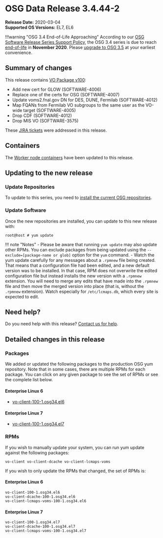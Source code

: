 OSG Data Release 3.4.44-2
=========================

**Release Date:** 2020-03-04    
**Supported OS Versions:** EL7, EL6

!!!warning "OSG 3.4 End-of-Life Approaching"
    According to our
    [OSG Software Release Series Support Policy](https://opensciencegrid.org/technology/policy/release-series/),
    the OSG 3.4 series is due to reach
    [end-of-life](https://opensciencegrid.org/technology/policy/release-series/#life-cycle-dates) in **November 2020**.
    Please [upgrade to OSG 3.5](https://opensciencegrid.org/docs/release/release_series/#updating-to-osg-35)
    at your earliest convenience.

Summary of changes
------------------

This release contains [VO Package v100](https://github.com/opensciencegrid/osg-vo-config/releases/tag/release-100):

- Add new cert for GLOW (SOFTWARE-4006)
- Replace one of the certs for OSG (SOFTWARE-4007)
- Update voms2.fnal.gov DN for DES, DUNE, Fermilab (SOFTWARE-4012)
- Map FQANs from Fermilab VO subgroups to the same user as the VO-wide target (SOFTWARE-4005)
- Drop CDF (SOFTWARE-4012)
- Drop MIS VO (SOFTWARE-3575)

These [JIRA tickets](https://opensciencegrid.atlassian.net/issues/?jql=project%20%3D%20SOFTWARE%20AND%20fixVersion%20%3D%203.4.44-2%20ORDER%20BY%20priority%20DESC%2C%20key%20DESC) were addressed in this release.

Containers
----------

The [Worker node containers](/worker-node/using-wn-containers/) have been updated to this release.

Updating to the new release
---------------------------

### Update Repositories

To update to this series, you need to [install the current OSG repositories](/common/yum#install-osg-repositories).

### Update Software

Once the new repositories are installed, you can update to this new release with:

``` console
root@host # yum update
```

!!! note "Notes"
    -   Please be aware that running `yum update` may also update other RPMs. You can exclude packages from being updated using the `--exclude=[package-name or glob]` option for the `yum` command.
    -   Watch the yum update carefully for any messages about a `.rpmnew` file being created. That means that a configuration file had been edited, and a new default version was to be installed. In that case, RPM does not overwrite the edited configuration file but instead installs the new version with a `.rpmnew` extension. You will need to merge any edits that have made into the `.rpmnew` file and then move the merged version into place (that is, without the `.rpmnew` extension). Watch especially for `/etc/lcmaps.db`, which every site is expected to edit.

Need help?
----------

Do you need help with this release? [Contact us for help](/common/help).

Detailed changes in this release
--------------------------------

### Packages

We added or updated the following packages to the production OSG yum repository. Note that in some cases, there are multiple RPMs for each package. You can click on any given package to see the set of RPMs or see the complete list below.

#### Enterprise Linux 6

-   [vo-client-100-1.osg34.el6](https://koji.chtc.wisc.edu/koji/search?match=glob&type=build&terms=vo-client-100-1.osg34.el6)

#### Enterprise Linux 7

-   [vo-client-100-1.osg34.el7](https://koji.chtc.wisc.edu/koji/search?match=glob&type=build&terms=vo-client-100-1.osg34.el7)

### RPMs

If you wish to manually update your system, you can run yum update against the following packages:

    vo-client vo-client-dcache vo-client-lcmaps-voms

If you wish to only update the RPMs that changed, the set of RPMs is:

#### Enterprise Linux 6

``` file
vo-client-100-1.osg34.el6
vo-client-dcache-100-1.osg34.el6
vo-client-lcmaps-voms-100-1.osg34.el6
```

#### Enterprise Linux 7

``` file
vo-client-100-1.osg34.el7
vo-client-dcache-100-1.osg34.el7
vo-client-lcmaps-voms-100-1.osg34.el7
```
